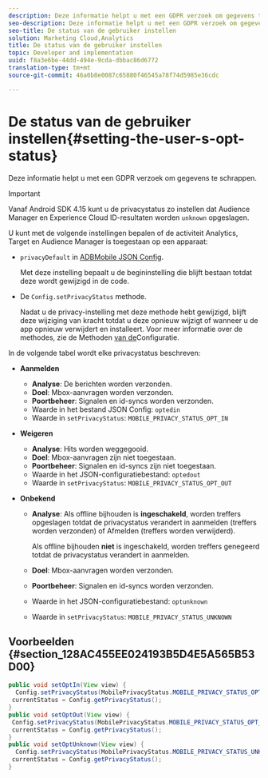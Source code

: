 ```yaml
---
description: Deze informatie helpt u met een GDPR verzoek om gegevens te schrappen.
seo-description: Deze informatie helpt u met een GDPR verzoek om gegevens te schrappen.
seo-title: De status van de gebruiker instellen
solution: Marketing Cloud,Analytics
title: De status van de gebruiker instellen
topic: Developer and implementation
uuid: f8a3e6be-44dd-494e-9cda-dbbac86d6772
translation-type: tm+mt
source-git-commit: 46a0b8e0087c65880f46545a78f74d5985e36cdc

---
```



# De status van de gebruiker instellen{#setting-the-user-s-opt-status}

Deze informatie helpt u met een GDPR verzoek om gegevens te schrappen.

>[!IMPORTANT]
>
>Vanaf Android SDK 4.15 kunt u de privacystatus zo instellen dat Audience Manager en Experience Cloud ID-resultaten worden `unknown` opgeslagen.

U kunt met de volgende instellingen bepalen of de activiteit Analytics, Target en Audience Manager is toegestaan op een apparaat:

* `privacyDefault` in [ADBMobile JSON Config](/help/android/configuration/json-config/json-config.md).

   Met deze instelling bepaalt u de begininstelling die blijft bestaan totdat deze wordt gewijzigd in de code.

* De `Config.setPrivacyStatus` methode.

   Nadat u de privacy-instelling met deze methode hebt gewijzigd, blijft deze wijziging van kracht totdat u deze opnieuw wijzigt of wanneer u de app opnieuw verwijdert en installeert. Voor meer informatie over de methodes, zie de Methoden [van de](/help/android/configuration/methods.md)Configuratie.

In de volgende tabel wordt elke privacystatus beschreven:

* **Aanmelden**

   * **Analyse**: De berichten worden verzonden.
   * **Doel**: Mbox-aanvragen worden verzonden.
   * **Poortbeheer**: Signalen en id-syncs worden verzonden.
   * Waarde in het bestand JSON Config: `optedin`
   * Waarde in `setPrivacyStatus`: `MOBILE_PRIVACY_STATUS_OPT_IN`

* **Weigeren**

   * **Analyse**: Hits worden weggegooid.
   * **Doel**: Mbox-aanvragen zijn niet toegestaan.
   * **Poortbeheer**: Signalen en id-syncs zijn niet toegestaan.
   * Waarde in het JSON-configuratiebestand: `optedout`
   * Waarde in `setPrivacyStatus`: `MOBILE_PRIVACY_STATUS_OPT_OUT`

* **Onbekend**

   * **Analyse**: Als offline bijhouden is **ingeschakeld**, worden treffers opgeslagen totdat de privacystatus verandert in aanmelden (treffers worden verzonden) of Afmelden (treffers worden verwijderd).

      Als offline bijhouden <b>niet</b> is ingeschakeld, worden treffers genegeerd totdat de privacystatus verandert in aanmelden.
   * **Doel**: Mbox-aanvragen worden verzonden.
   * **Poortbeheer**: Signalen en id-syncs worden verzonden.
   * Waarde in het JSON-configuratiebestand: `optunknown`
   * Waarde in `setPrivacyStatus`: `MOBILE_PRIVACY_STATUS_UNKNOWN`

## Voorbeelden {#section_128AC455EE024193B5D4E5A565B53D00}

```java
public void setOptIn(View view) { 
  Config.setPrivacyStatus(MobilePrivacyStatus.MOBILE_PRIVACY_STATUS_OPT_IN); 
 currentStatus = Config.getPrivacyStatus(); 
} 
public void setOptOut(View view) { 
 Config.setPrivacyStatus(MobilePrivacyStatus.MOBILE_PRIVACY_STATUS_OPT_OUT); 
 currentStatus = Config.getPrivacyStatus(); 
} 
public void setOptUnknown(View view) { 
  Config.setPrivacyStatus(MobilePrivacyStatus.MOBILE_PRIVACY_STATUS_UNKNOWN); 
 currentStatus = Config.getPrivacyStatus(); 
}
```

